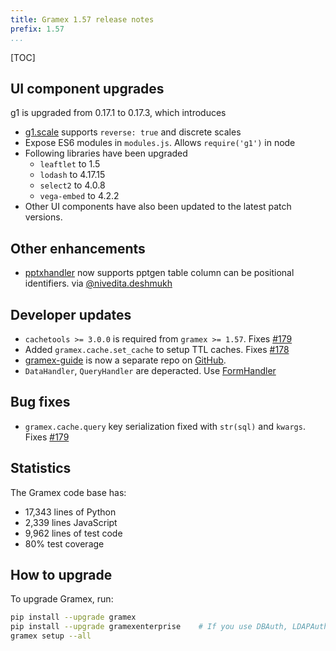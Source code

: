 ```yaml
---
title: Gramex 1.57 release notes
prefix: 1.57
...
```


[TOC]

## UI component upgrades

g1 is upgraded from 0.17.1 to 0.17.3, which introduces

- [g1.scale](../../g1/scales) supports `reverse: true` and discrete scales
- Expose ES6 modules in `modules.js`. Allows `require('g1')` in node
- Following libraries have been upgraded
  - `leaftlet` to 1.5
  - `lodash` to 4.17.15
  - `select2` to 4.0.8
  - `vega-embed` to 4.2.2
- Other UI components have also been updated to the latest patch versions.

## Other enhancements

- [pptxhandler](../../pptxhandler) now supports pptgen table column can be positional identifiers.
via [@nivedita.deshmukh](https://code.gramener.com/nivedita.deshmukh)

## Developer updates

- `cachetools >= 3.0.0` is required from `gramex >= 1.57`.
Fixes [#179](https://github.com/gramener/gramex/issues/179)
- Added `gramex.cache.set_cache` to setup TTL caches.
Fixes [#178](https://github.com/gramener/gramex/issues/178)
- [gramex-guide](https://github.com/gramener/gramex-guide/) is now a separate repo
on [GitHub](https://github.com/gramener/gramex-guide/).
- `DataHandler`, `QueryHandler` are deperacted. Use [FormHandler](../../formhandler/)

## Bug fixes

- `gramex.cache.query` key serialization fixed with `str(sql)` and `kwargs`.
Fixes [#179](https://github.com/gramener/gramex/issues/179)


## Statistics

The Gramex code base has:

- 17,343 lines of Python
- 2,339 lines JavaScript
- 9,962 lines of test code
- 80% test coverage

## How to upgrade

To upgrade Gramex, run:

```bash
pip install --upgrade gramex
pip install --upgrade gramexenterprise    # If you use DBAuth, LDAPAuth, etc.
gramex setup --all
```
